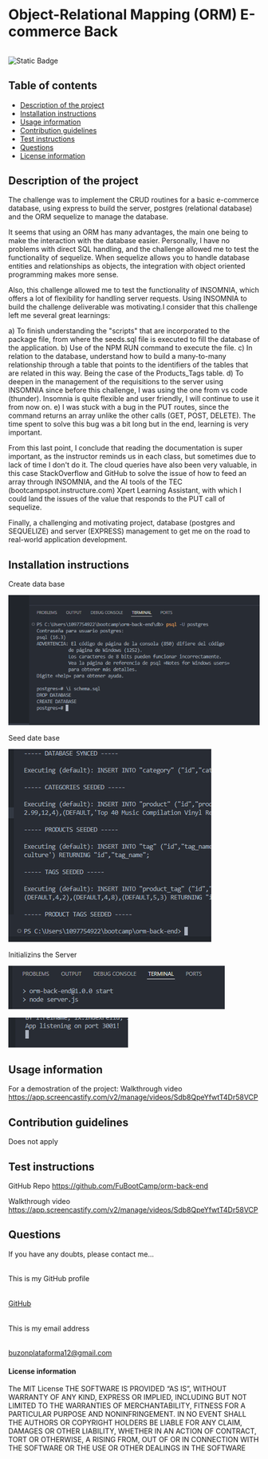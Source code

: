 
#
# Object-Relational Mapping (ORM) E-commerce Back
######
![Static Badge](https://img.shields.io/badge/license_by-MIT-blue.svg)
###
## Table of contents
* [Description of the project](#description-section)
* [Installation instructions](#installation-section)
* [Usage information](#usage-section)
* [Contribution guidelines](#contribution-section)
* [Test instructions](#test-section)
* [Questions](#questions-section)
* [License information](#license-section)
<a id="description-section"></a>
## Description of the project
The challenge was to implement the CRUD routines for a basic e-commerce database, using express to build the server, postgres (relational database) and the ORM sequelize to manage the database.

It seems that using an ORM has many advantages, the main one being to make the interaction with the database easier. Personally, I have no problems with direct SQL handling, and the challenge allowed me to test the functionality of sequelize. When sequelize allows you to handle database entities and relationships as objects, the integration with object oriented programming makes more sense.

Also, this challenge allowed me to test the functionality of INSOMNIA, which offers a lot of flexibility for handling server requests. Using INSOMNIA to build the challenge deliverable was motivating.I consider that this challenge left me several great learnings:

a) To finish understanding the "scripts" that are incorporated to the package file, from where the seeds.sql file is executed to fill the database of the application.
b) Use of the NPM RUN command to execute the file.
c) In relation to the database, understand how to build a many-to-many relationship through a table that points to the identifiers of the tables that are related in this way. Being the case of the Products_Tags table.
d) To deepen in the management of the requisitions to the server using INSOMNIA since before this challenge, I was using the one from vs code (thunder). Insomnia is quite flexible and user friendly, I will continue to use it from now on. 
e) I was stuck with a bug in the PUT routes, since the command returns an array unlike the other calls (GET, POST, DELETE). The time spent to solve this bug was a bit long but in the end, learning is very important.

From this last point, I conclude that reading the documentation is super important, as the instructor reminds us in each class, but sometimes due to lack of time I don't do it. The cloud queries have also been very valuable, in this case StackOverflow and GitHub to solve the issue of how to feed an array through INSOMNIA, and the AI tools of the TEC (bootcampspot.instructure.com) Xpert Learning Assistant, with which I could land the issues of the value that responds to the PUT call of sequelize.

Finally, a challenging and motivating project, database (postgres and SEQUELIZE) and server (EXPRESS) management to get me on the road to real-world application development.

<a id="installation-section"></a>
## Installation instructions

Create data base


![Create DB](/assets/create_squema.png)

Seed date base


![Seed DB](/assets/database-seeded.png)

Initializins the Server


![Server](/assets/starting_server.png)

![Server](/assets/server_listening.png)



<a id="usage-section"></a>
## Usage information
For a demostration of the project: Walkthrough video https://app.screencastify.com/v2/manage/videos/Sdb8QpeYfwtT4Dr58VCP
<a id="contribution-section"></a>
## Contribution guidelines
Does not apply
<a id="test-section"></a>
## Test instructions
GitHub Repo https://github.com/FuBootCamp/orm-back-end

Walkthrough video https://app.screencastify.com/v2/manage/videos/Sdb8QpeYfwtT4Dr58VCP
<a id="questions-section"></a>
## Questions
If you have any doubts, please contact me...
######
This is my GitHub profile
######
[GitHub](https://github.com/FuBootCamp)
######
This is my email address
######
buzonplataforma12@gmail.com
####
<a id="license-section"></a>
#### License information
The MIT License
                                THE SOFTWARE IS PROVIDED “AS IS”, WITHOUT WARRANTY OF ANY KIND,
                                EXPRESS OR IMPLIED, INCLUDING BUT NOT LIMITED TO THE WARRANTIES
                                OF MERCHANTABILITY, FITNESS FOR A PARTICULAR PURPOSE AND NONINFRINGEMENT.
                                IN NO EVENT SHALL THE AUTHORS OR COPYRIGHT HOLDERS BE LIABLE FOR ANY CLAIM,
                                DAMAGES OR OTHER LIABILITY, WHETHER IN AN ACTION OF CONTRACT, TORT OR OTHERWISE,
                                A RISING FROM, OUT OF OR IN CONNECTION WITH THE SOFTWARE OR THE USE OR OTHER
                                DEALINGS IN THE SOFTWARE

